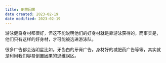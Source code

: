 ```yaml
---
title: 倒置因果
date created: 2023-02-19
date modified: 2023-02-19
---
```


游泳健将身材都很好，但这不能说明他们的好身材就是靠游泳获得的，而事实是，他们只有这样的好身材，才可能被选进游泳队。

很多广告都会选明星比如，牙齿白的牙膏广告，身材好的减肥药广告等等，其实就是利用我们容易倒置因果的思维误区。
